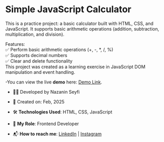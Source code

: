 # Simple JavaScript Calculator



This is a practice project: a basic calculator built with HTML, CSS, and JavaScript. It supports basic arithmetic operations (addition, subtraction, multiplication, and division).

Features:<br>
✅ Perform basic arithmetic operations (+, -, *, /, %)<br>
✅ Supports decimal numbers<br>
✅ Clear and delete functionality<br>
This project was created as a learning exercise in JavaScript DOM manipulation and event handling.

-You can view the live **demo** here: [Demo Link](https://nazanin-dev.github.io/calculator/).

- 👩‍💻 Developed by Nazanin Seyfi

- 📅 Created on: Feb, 2025

- 🛠 **Technologies Used**: HTML, CSS,  JavaScript 

- 🌟 **My Role**: Frontend Developer 

- 📬 **How to reach me**: [LinkedIn](https://www.linkedin.com/in/nazanin-seyfi-4a1742331/) | [Instagram](https://www.instagram.com/naznin_dev/)
